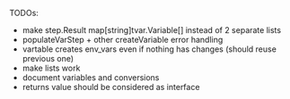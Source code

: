 
TODOs:
- make step.Result map[string]tvar.Variable[] instead of 2 separate lists
- populateVarStep + other createVariable error handling
- vartable creates env_vars even if nothing has changes (should reuse previous one)
- make lists work
- document variables and conversions
- returns value should be considered as interface
